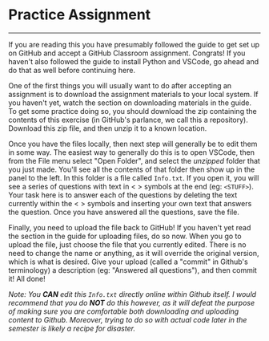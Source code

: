 # Practice Assignment
---

If you are reading this you have presumably followed the guide to get set up on GitHub and accept a GitHub Classroom assignment. Congrats! If you haven't also followed the guide to install Python and VSCode, go ahead and do that as well before continuing here.

One of the first things you will usually want to do after accepting an assignment is to download the assignment materials to your local system. If you haven't yet, watch the section on downloading materials in the guide. To get some practice doing so, you should download the zip containing the contents of this exercise (in GitHub's parlance, we call this a repository). Download this zip file, and then unzip it to a known location.

Once you have the files locally, then next step will generally be to edit them in some way. The easiest way to generally do this is to open VSCode, then from the File menu select "Open Folder", and select the _unzipped_ folder that you just made. You'll see all the contents of that folder then show up in the panel to the left. In this folder is a file called `Info.txt`. If you open it, you will see a series of questions with text in < > symbols at the end (eg: `<STUFF>`). Your task here is to answer each of the questions by deleting the text currently within the < > symbols and inserting your own text that answers the question. Once you have answered all the questions, save the file.

Finally, you need to upload the file back to GitHub! If you haven't yet read the section in the guide for uploading files, do so now. When you go to upload the file, just choose the file that you currently edited. There is no need to change the name or anything, as it will override the original version, which is what is desired. Give your upload (called a "commit" in Github's terminology) a description (eg: "Answered all questions"), and then commit it! All done!

_Note: You **CAN** edit this `Info.txt` directly online within Github itself. I would recommend that you do **NOT** do this however, as it will defeat the purpose of making sure you are comfortable both downloading and uploading content to Github. Moreover, trying to do so with actual code later in the semester is likely a recipe for disaster._

